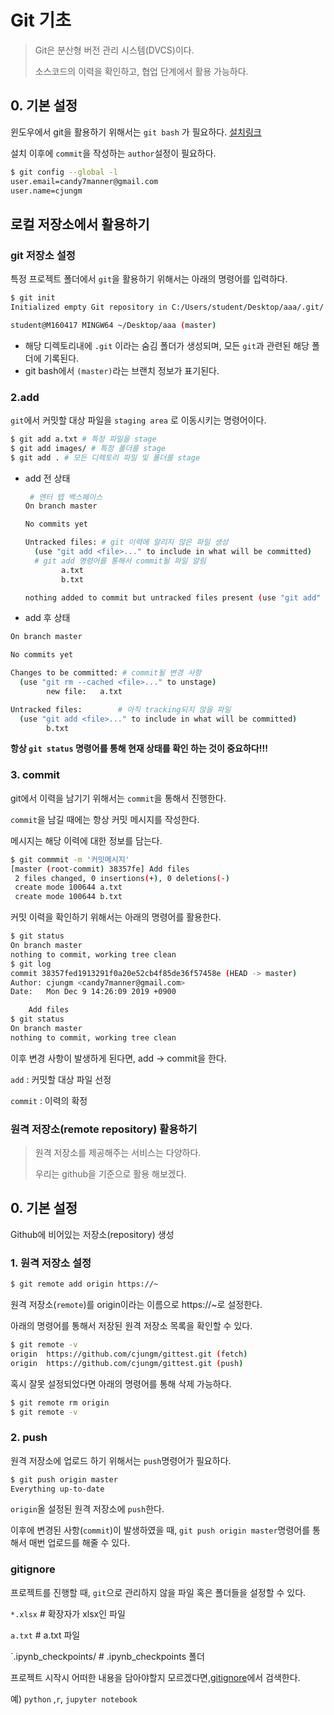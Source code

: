 # Git 기초

>  Git은 분산형 버전 관리 시스템(DVCS)이다.
>
> 소스코드의 이력을 확인하고, 협업 단계에서 활용 가능하다.

## 0. 기본 설정

윈도우에서 git을 활용하기 위해서는 `git bash` 가 필요하다. [설치링크](https://gitforwindows.org/)

설치 이후에 `commit`을 작성하는 `author`설정이 필요하다.

```bash
$ git config --global -l
user.email=candy7manner@gmail.com
user.name=cjungm
```

## 로컬 저장소에서 활용하기

### git 저장소 설정

특정 프로젝트 폴더에서 `git`을 활용하기 위해서는 아래의 명령어를 입력하다.

```bash
$ git init
Initialized empty Git repository in C:/Users/student/Desktop/aaa/.git/

student@M160417 MINGW64 ~/Desktop/aaa (master)

```

* 해당 디렉토리내에 `.git` 이라는 숨김 폴더가 생성되며, 모든 `git`과 관련된 해당 폴더에 기록된다.
* git bash에서 `(master)`라는 브랜치 정보가 표기된다.

### 2.add

`git`에서 커밋할 대상 파일을 `staging area` 로 이동시키는 명령어이다.

```bash
$ git add a.txt # 특정 파일을 stage
$ git add images/ # 특정 폴더를 stage
$ git add . # 모든 디렉토리 파일 및 폴더를 stage
```

* add 전 상태

  ```bash
   # 엔터 텝 백스페이스
  On branch master
  
  No commits yet
  
  Untracked files: # git 이력에 알리지 않은 파일 생성
    (use "git add <file>..." to include in what will be committed)
    # git add 명령어를 통해서 commit될 파일 알림
          a.txt
          b.txt
  
  nothing added to commit but untracked files present (use "git add" to track)
  
  
  ```

* add 후 상태

```bash
On branch master

No commits yet

Changes to be committed: # commit될 변경 사항
  (use "git rm --cached <file>..." to unstage)
        new file:   a.txt

Untracked files:		# 아직 tracking되지 않을 파일
  (use "git add <file>..." to include in what will be committed)
        b.txt

```

**항상 `git status` 명령어를 통해 현재 상태를 확인 하는 것이 중요하다!!!**

### 3. commit

git에서 이력을 남기기 위해서는 `commit`을 통해서 진행한다.

`commit`을 남길 때에는 항상 커밋 메시지를 작성한다.

메시지는 해당 이력에 대한 정보를 담는다.

```bash
$ git commmit -m '커밋메시지'
[master (root-commit) 38357fe] Add files
 2 files changed, 0 insertions(+), 0 deletions(-)
 create mode 100644 a.txt
 create mode 100644 b.txt

```

커밋 이력을 확인하기 위해서는 아래의 명령어를 활용한다.

```bash
$ git status
On branch master
nothing to commit, working tree clean
$ git log
commit 38357fed1913291f0a20e52cb4f85de36f57458e (HEAD -> master)
Author: cjungm <candy7manner@gmail.com>
Date:   Mon Dec 9 14:26:09 2019 +0900

    Add files
$ git status
On branch master
nothing to commit, working tree clean

```

이후 변경 사항이 발생하게 된다면, add -> commit을 한다.

`add` : 커밋할 대상 파일 선정

`commit` : 이력의 확정

### 원격 저장소(remote repository) 활용하기

> 원격 저장소를 제공해주는 서비스는 다양하다.
>
> 우리는 github을 기준으로 활용 해보겠다.

## 0. 기본 설정

Github에 비어있는 저장소(repository) 생성

### 1. 원격 저장소 설정

```bash
$ git remote add origin https://~

```

원격 저장소(`remote`)를 origin이라는 이름으로 https://~로 설정한다.

아래의 명령어를 통해서 저장된 원격 저장소 목록을 확인할 수 있다.

```bash
$ git remote -v
origin  https://github.com/cjungm/gittest.git (fetch)
origin  https://github.com/cjungm/gittest.git (push)

```

혹시 잘못 설정되었다면 아래의 명령어를 통해 삭제 가능하다.

```bash
$ git remote rm origin
$ git remote -v
```

### 2. push

원격 저장소에 업로드 하기 위해서는 `push`명령어가 필요하다.

```bash
$ git push origin master
Everything up-to-date

```

`origin`올 설정된 원격 저장소에 `push`한다.

이후에 변경된 사항(`commit`)이 발생하였을 때, `git push origin master`명령어를 통해서 매번 업로드를 해줄 수 있다.

### gitignore

프로젝트를 진행할 때, `git`으로 관리하지 않을 파일 혹은 폴더들을 설정할 수 있다.

`*.xlsx` 					# 확장자가 xlsx인 파일

`a.txt`						# a.txt 파일

`.ipynb_checkpoints/ # .ipynb_checkpoints 폴더

프로젝트 시작시 어떠한 내용을 담아야할지 모르겠다면,[gitignore](https://www.gitignore.io/)에서 검색한다.

예) `python` ,`r`, `jupyter notebook`

